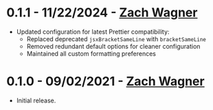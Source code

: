 # 0.1.1 - 11/22/2024 - [Zach Wagner](mailto:zwagner86@gmail.com)
-   Updated configuration for latest Prettier compatibility:
    -   Replaced deprecated `jsxBracketSameLine` with `bracketSameLine`
    -   Removed redundant default options for cleaner configuration
    -   Maintained all custom formatting preferences

# 0.1.0 - 09/02/2021 - [Zach Wagner](mailto:zwagner86@gmail.com)
-   Initial release.
